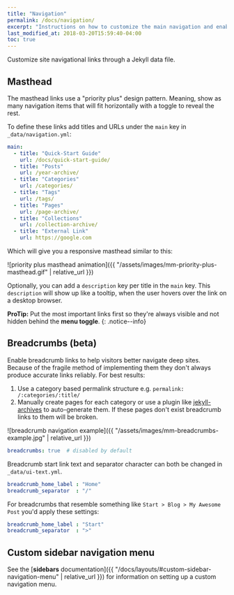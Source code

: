 ```yaml
---
title: "Navigation"
permalink: /docs/navigation/
excerpt: "Instructions on how to customize the main navigation and enabling breadcrumb links."
last_modified_at: 2018-03-20T15:59:40-04:00
toc: true
---
```


Customize site navigational links through a Jekyll data file.

## Masthead

The masthead links use a "priority plus" design pattern. Meaning, show as many navigation items that will fit horizontally with a toggle to reveal the rest.

To define these links add titles and URLs under the `main` key in `_data/navigation.yml`:

```yaml
main:
  - title: "Quick-Start Guide"
    url: /docs/quick-start-guide/
  - title: "Posts"
    url: /year-archive/
  - title: "Categories"
    url: /categories/
  - title: "Tags"
    url: /tags/
  - title: "Pages"
    url: /page-archive/
  - title: "Collections"
    url: /collection-archive/
  - title: "External Link"
    url: https://google.com
```

Which will give you a responsive masthead similar to this:

![priority plus masthead animation]({{ "/assets/images/mm-priority-plus-masthead.gif" | relative_url }})

Optionally, you can add a `description` key per title in the `main` key. This `description` will show up like a tooltip, when the user hovers over the link on a desktop browser.

**ProTip:** Put the most important links first so they're always visible and not hidden behind the **menu toggle**.
{: .notice--info}

## Breadcrumbs (beta)

Enable breadcrumb links to help visitors better navigate deep sites. Because of the fragile method of implementing them they don't always produce accurate links reliably. For best results:

1. Use a category based permalink structure e.g. `permalink: /:categories/:title/`
2. Manually create pages for each category or use a plugin like [jekyll-archives](https://github.com/jekyll/jekyll-archives) to auto-generate them. If these pages don't exist breadcrumb links to them will be broken.

![breadcrumb navigation example]({{ "/assets/images/mm-breadcrumbs-example.jpg" | relative_url }})

```yaml
breadcrumbs: true  # disabled by default
```

Breadcrumb start link text and separator character can both be changed in `_data/ui-text.yml`.

```yaml
breadcrumb_home_label : "Home"
breadcrumb_separator  : "/"
```

For breadcrumbs that resemble something like `Start > Blog > My Awesome Post` you'd apply these settings:

```yaml
breadcrumb_home_label : "Start"
breadcrumb_separator  : ">"
```

## Custom sidebar navigation menu

See the [**sidebars** documentation]({{ "/docs/layouts/#custom-sidebar-navigation-menu" | relative_url }}) for information on setting up a custom navigation menu.